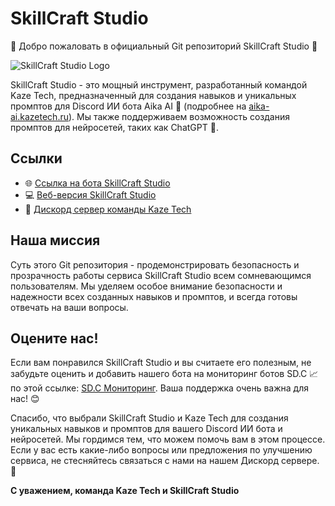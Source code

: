 # SkillCraft Studio

🚀 Добро пожаловать в официальный Git репозиторий SkillCraft Studio 🚀

![SkillCraft Studio Logo](https://cdn.discordapp.com/avatars/1131215558164103259/ddbafaa79a780640ef32b35baae11a88.png?size=1024)

SkillCraft Studio - это мощный инструмент, разработанный командой Kaze Tech, предназначенный для создания навыков и уникальных промптов для Discord ИИ бота Aika AI 🤖 (подробнее на [aika-ai.kazetech.ru](https://aika-ai.kazetech.ru)). Мы также поддерживаем возможность создания промптов для нейросетей, таких как ChatGPT 🧠.

## Ссылки
- 🌐 [Ссылка на бота SkillCraft Studio](https://clck.ru/35eMw4)
- 💻 [Веб-версия SkillCraft Studio](https://skillcraft.kazetech.ru/web)
- 💬 [Дискорд сервер команды Kaze Tech](https://discord.gg/kazetech)

## Наша миссия
Суть этого Git репозитория - продемонстрировать безопасность и прозрачность работы сервиса SkillCraft Studio всем сомневающимся пользователям. Мы уделяем особое внимание безопасности и надежности всех созданных навыков и промптов, и всегда готовы отвечать на ваши вопросы.

## Оцените нас!
Если вам понравился SkillCraft Studio и вы считаете его полезным, не забудьте оценить и добавить нашего бота на мониторинг ботов SD.C 📈 по этой ссылке: [SD.C Мониторинг](https://clck.ru/35eN7B). Ваша поддержка очень важна для нас! 😊

Спасибо, что выбрали SkillCraft Studio и Kaze Tech для создания уникальных навыков и промптов для вашего Discord ИИ бота и нейросетей. Мы гордимся тем, что можем помочь вам в этом процессе. Если у вас есть какие-либо вопросы или предложения по улучшению сервиса, не стесняйтесь связаться с нами на нашем Дискорд сервере. 🙌

**С уважением, команда Kaze Tech и SkillCraft Studio**
